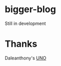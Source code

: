 # bigger-blog
Still in development


# Thanks
Daleanthony's [UNO](https://github.com/daleanthony/uno)
